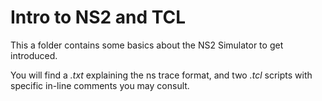 # Intro to NS2 and TCL 

This a folder contains some basics about the NS2 Simulator to get introduced.

You will find a *.txt* explaining the ns trace format,
and two *.tcl* scripts with specific in-line comments you may consult.